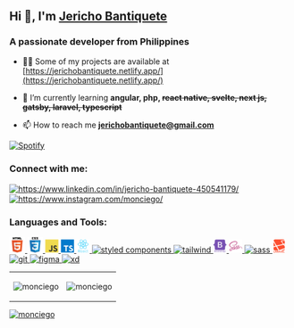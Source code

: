 ## Hi 👋, I'm [Jericho Bantiquete](https://jerichobantiquete.netlify.app/)

<h3 align="left">A passionate developer from Philippines</h3>

- 👨‍💻 Some of my projects are available at [https://jerichobantiquete.netlify.app/](https://jerichobantiquete.netlify.app/)

-  🌱 I’m currently learning **angular, php, ~~react native, svelte, next js, gatsby, laravel, typescript~~**

- 📫 How to reach me **jerichobantiquete@gmail.com**

[![Spotify](https://novatorem-hazel-psi.vercel.app/api/spotify?background_color=0D1117&border_color=f2f2f2)](https://open.spotify.com/user/bwbn9zmf30zbwy254iksud8lc)

<h3 align="left">Connect with me:</h3>
<p align="left">
<a href="https://www.linkedin.com/in/jericho-bantiquete-450541179/" target="blank"><img align="center" src="https://raw.githubusercontent.com/rahuldkjain/github-profile-readme-generator/master/src/images/icons/Social/linked-in-alt.svg" alt="https://www.linkedin.com/in/jericho-bantiquete-450541179/" height="20" width="30" /></a>
<a href="https://www.instagram.com/monciego/" target="blank"><img align="center" src="https://raw.githubusercontent.com/rahuldkjain/github-profile-readme-generator/master/src/images/icons/Social/instagram.svg" alt="https://www.instagram.com/monciego/" height="20" width="30" /></a>
</p>

<h3 align="left">Languages and Tools:</h3>
<p align="left"> 
<a href="https://www.w3.org/html/" target="_blank" rel="noreferrer"> 
  <img src="https://raw.githubusercontent.com/devicons/devicon/master/icons/html5/html5-original-wordmark.svg" alt="html5" width="28" height="28"/>
 </a>
 <a href="https://www.w3schools.com/css/" target="_blank" rel="noreferrer"> 
   <img src="https://raw.githubusercontent.com/devicons/devicon/master/icons/css3/css3-original-wordmark.svg" alt="css3" width="28" height="28"/>
 </a>
  <a href="https://developer.mozilla.org/en-US/docs/Web/JavaScript" target="_blank" rel="noreferrer"> 
   <img src="https://raw.githubusercontent.com/devicons/devicon/master/icons/javascript/javascript-original.svg" alt="javascript" width="24" height="24"/> 
 </a>
  <a href="https://www.typescriptlang.org/" target="_blank" rel="noreferrer"> 
    <img src="https://raw.githubusercontent.com/devicons/devicon/master/icons/typescript/typescript-original.svg" alt="typescript" width="24" height="24"/> </a>
  <a href="https://reactjs.org/" target="_blank" rel="noreferrer"> 
   <img src="https://raw.githubusercontent.com/devicons/devicon/master/icons/react/react-original-wordmark.svg" alt="react" width="24" height="24"/>
 </a>
  <a href="https://styled-components.com/" target="_blank" rel="noreferrer">
   <img src="https://cdn.worldvectorlogo.com/logos/styled-components-1.svg" alt="styled components" width="24" height="24"/>
 </a>
 <a href="https://tailwindcss.com/" target="_blank" rel="noreferrer">
  <img src="https://www.vectorlogo.zone/logos/tailwindcss/tailwindcss-icon.svg" alt="tailwind" width="24" height="24"/> 
 </a> 
  <a href="https://getbootstrap.com" target="_blank" rel="noreferrer"> 
    <img src="https://raw.githubusercontent.com/devicons/devicon/master/icons/bootstrap/bootstrap-plain-wordmark.svg" alt="bootstrap" width="24" height="24"/>
  </a>
 <a href="https://sass-lang.com" target="_blank" rel="noreferrer">
   <img src="https://raw.githubusercontent.com/devicons/devicon/master/icons/sass/sass-original.svg" alt="sass" width="24" height="24"/>
 </a>
  <a href="https://www.npmjs.com/" target="_blank" rel="noreferrer">
   <img src="https://cdn.worldvectorlogo.com/logos/npm.svg" alt="sass" width="50" height="24"/>
 </a>
 <a href="https://laravel.com/" target="_blank" rel="noreferrer">
  <img src="https://raw.githubusercontent.com/devicons/devicon/master/icons/laravel/laravel-plain-wordmark.svg" alt="laravel" width="24" height="24"/>
</a>
 <a href="https://git-scm.com/" target="_blank" rel="noreferrer">
   <img src="https://www.vectorlogo.zone/logos/git-scm/git-scm-icon.svg" alt="git" width="24" height="24"/> 
 </a>
 <a href="https://www.figma.com/" target="_blank" rel="noreferrer">
   <img src="https://www.vectorlogo.zone/logos/figma/figma-icon.svg" alt="figma" width="24" height="24"/>
 </a> 
<a href="https://www.adobe.com/products/xd.html" target="_blank" rel="noreferrer"> 
  <img src="https://cdn.worldvectorlogo.com/logos/adobe-xd.svg" alt="xd" width="24" height="24"/> 
 </a> 
</p>


<!-- <p>&nbsp;<img align="center" src="https://github-readme-stats.vercel.app/api?username=monciego&show_icons=true&locale=en" alt="monciego" /></p> -->

<!-- <p><img align="center" src="https://github-readme-streak-stats.herokuapp.com/?user=monciego&" alt="monciego" /></p> -->

<table width="100%"> 
  <tr>
  <td width="50%">
<p><img align="center" src="https://github-readme-stats.vercel.app/api?username=monciego&show_icons=true&locale=en&theme=radical"  alt="monciego" /></p> 

  </td>
  <td width="50%">

<p><img align="center" src="https://github-readme-streak-stats.herokuapp.com/?user=monciego&theme=radical"  alt="monciego" /></p>
  </td>
</table>


<p align="left"> <a href="https://github.com/ryo-ma/github-profile-trophy"><img src="https://github-profile-trophy.vercel.app/?username=monciego&theme=onestar&row=1&margin-w=15" alt="monciego" /></a> </p>
